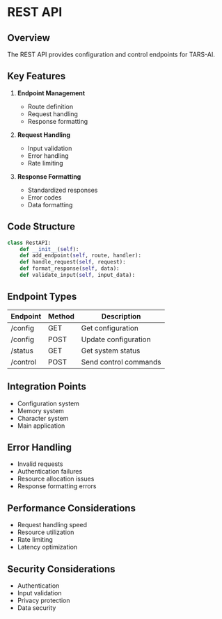 # REST API

## Overview
The REST API provides configuration and control endpoints for TARS-AI.

## Key Features
1. **Endpoint Management**
   - Route definition
   - Request handling
   - Response formatting

2. **Request Handling**
   - Input validation
   - Error handling
   - Rate limiting

3. **Response Formatting**
   - Standardized responses
   - Error codes
   - Data formatting

## Code Structure
```python
class RestAPI:
    def __init__(self):
    def add_endpoint(self, route, handler):
    def handle_request(self, request):
    def format_response(self, data):
    def validate_input(self, input_data):
```

## Endpoint Types
| Endpoint | Method | Description |
|----------|--------|-------------|
| /config | GET | Get configuration |
| /config | POST | Update configuration |
| /status | GET | Get system status |
| /control | POST | Send control commands |

## Integration Points
- Configuration system
- Memory system
- Character system
- Main application

## Error Handling
- Invalid requests
- Authentication failures
- Resource allocation issues
- Response formatting errors

## Performance Considerations
- Request handling speed
- Resource utilization
- Rate limiting
- Latency optimization

## Security Considerations
- Authentication
- Input validation
- Privacy protection
- Data security